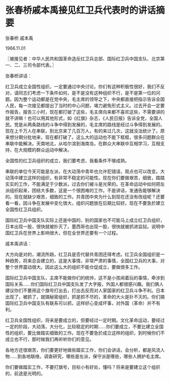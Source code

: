 # 张春桥戚本禹接见红卫兵代表时的讲话摘要

张春桥 戚本禹

1966.11.01

〖被接见者：中华人民共和国革命造反红卫兵总部、国际红卫兵中国支队、北京第一、二、三司令部代表。〗

张春桥讲话：

红卫兵成立全国性组织，一定要通过中央讨论。你们有这种积极性很好，我们不反对，请同志们考虑一下条件如何，是不是没有这种组织不行，是不是第一位的问题。因为整个运动都是在党中央，毛主席的领导之下，中央都直接把指示告诉全国人民，每一次接见都提出了当时的中心问题，竭力避免形式主义。过去开会一定要作报告，报告三小时，现在都打破了这些，毛主席向来都不喜欢这些，不需要讲的就不讲嘛！也可以用其他形式，如《红旗》杂志，《人民日报》告诉全党，全国人民。党是从两条路线的斗争中得到发展的，毛主席的路线是经过斗争得到发展的。现在上千万人在串联，到北京来了几百万人，有的来过几次，这就没法统计了。原来想分期分批地来，现在都打破了。这么大的运动也不能下框框，很多问题群众在串联中能解决。天南地北，从哈尔滨到海南岛，在群众大串联中互相学习，互相支持，在大规模的群众运动中解决。

全国性的红卫兵组织的成立，我们要考虑，我看条件不够成熟。

串联的单位今天可能是左派，在大动荡中青年也允许犯错误，观点也可以改变。大动荡中建立这样的组织，有非常不稳定的可能性。现在你们要做艰苦，细致，踏踏实实的工作，不能满足于少数派，过去你们被斗是光荣的。在革命运动中如何把左派组织起来，团结大多数，这是一个很困难的工作。不是讲话，发通告能够解决的。现在就缺少艰苦，细致的工作。共青团中央为什么到现在还没有改组呢？还要看一看，因斗争在发展中变化很大，组织问题放在后期比较好。现在不要急於建立全国性红卫兵组织。

国际红卫兵中国支队实际上还是中国的，别的国家也不可能马上成立红卫兵组织，日本出现一股，很快就被扑灭了。墨西哥也出现一股，很快就被抓进监狱。说明中国红卫兵在世界上影响很大，但在全世界还要有一个过程。

戚本禹讲话：

大方向是对的，潮流所趋，红卫兵是否代替共青团还得考虑。红卫兵全国组织是一种趋势，将来总会建立的，这是大事情，非常严肃的事情，全国红卫兵的大事，对整个世界震动很大。因此这么大的组织不能仓促成立，要做很多工作。

国际红卫兵中国支队，主席不能做你们的统帅，这不是小孩闹着玩的事情，牵涉到国际关系……你们国际红卫兵中国支队发了大字报，外国人都很感兴趣。我们俩人建议你们不要用这个旗号打出去，打出去反而对人家国家的红卫兵斗争不利。日本出现了，被抓了，就搞秘密组织，抓是抓不尽的，革命的大火是扑不灭的。你们搞国际红卫兵中国支队有联系可以抓，这样好心变成坏事，对外国（革命）并不有利。

红卫兵全国性组织，将来是要成立的，但要经过一定时期。文化革命运动，要经过一定的阶段，大动荡，大分化，比较稳定的时期……你们要成立，不要比建立全国性的组织，要比做踏实细致的工作。现在不要急於成立这样的组织，到时候你们不成立也不行，那时候我们再听听你们的意见。

各地方还很艰苦，你们要更好地做些踏实工作，你们会讲话，会分析，都是风流人物……到各地联络，调查研究，哪些是左派，保守派是哪些，哪些人拥护毛主席。

你们要做踏实工作，不要打旗号，目标小有好处，懂吗？将来是要建立这个组织的，前途是光明的。